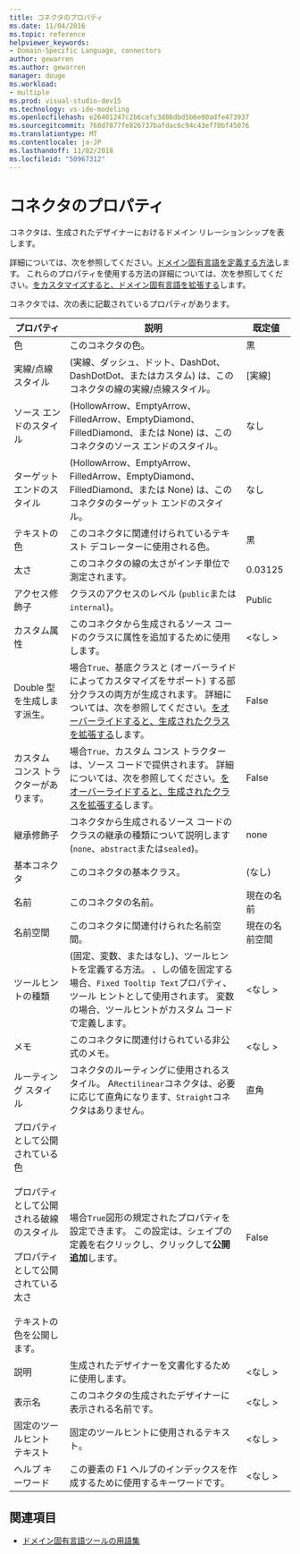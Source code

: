 ```yaml
---
title: コネクタのプロパティ
ms.date: 11/04/2016
ms.topic: reference
helpviewer_keywords:
- Domain-Specific Language, connectors
author: gewarren
ms.author: gewarren
manager: douge
ms.workload:
- multiple
ms.prod: visual-studio-dev15
ms.technology: vs-ide-modeling
ms.openlocfilehash: e26401247c2b6cefc3d86dbd5b6e80adfe473937
ms.sourcegitcommit: 768d7877fe826737bafdac6c94c43ef70bf45076
ms.translationtype: MT
ms.contentlocale: ja-JP
ms.lasthandoff: 11/02/2018
ms.locfileid: "50967312"
---
```

# <a name="properties-of-connectors"></a>コネクタのプロパティ
コネクタは、生成されたデザイナーにおけるドメイン リレーションシップを表します。

 詳細については、次を参照してください。[ドメイン固有言語を定義する方法](../modeling/how-to-define-a-domain-specific-language.md)します。 これらのプロパティを使用する方法の詳細については、次を参照してください。[をカスタマイズすると、ドメイン固有言語を拡張する](../modeling/customizing-and-extending-a-domain-specific-language.md)します。

 コネクタでは、次の表に記載されているプロパティがあります。

|プロパティ|説明|既定値|
|-|-|-|
|色|このコネクタの色。|黒|
|実線/点線スタイル|(実線、ダッシュ、ドット、DashDot、DashDotDot、またはカスタム) は、このコネクタの線の実線/点線スタイル。|[実線]|
|ソース エンドのスタイル|(HollowArrow、EmptyArrow、FilledArrow、EmptyDiamond、FilledDiamond、または None) は、このコネクタのソース エンドのスタイル。|なし|
|ターゲット エンドのスタイル|(HollowArrow、EmptyArrow、FilledArrow、EmptyDiamond、FilledDiamond、または None) は、このコネクタのターゲット エンドのスタイル。|なし|
|テキストの色|このコネクタに関連付けられているテキスト デコレーターに使用される色。|黒|
|太さ|このコネクタの線の太さがインチ単位で測定されます。|0.03125|
|アクセス修飾子|クラスのアクセスのレベル (`public`または`internal`)。|Public|
|カスタム属性|このコネクタから生成されるソース コードのクラスに属性を追加するために使用します。|\<なし >|
|Double 型を生成します派生。|場合`True`、基底クラスと (オーバーライドによってカスタマイズをサポート) する部分クラスの両方が生成されます。 詳細については、次を参照してください。[をオーバーライドすると、生成されたクラスを拡張する](../modeling/overriding-and-extending-the-generated-classes.md)します。|False|
|カスタム コンス トラクターがあります。|場合`True`、カスタム コンス トラクターは、ソース コードで提供されます。 詳細については、次を参照してください。[をオーバーライドすると、生成されたクラスを拡張する](../modeling/overriding-and-extending-the-generated-classes.md)します。|False|
|継承修飾子|コネクタから生成されるソース コードのクラスの継承の種類について説明します (`none`、`abstract`または`sealed`)。|none|
|基本コネクタ|このコネクタの基本クラス。|(なし)|
|名前|このコネクタの名前。|現在の名前|
|名前空間|このコネクタに関連付けられた名前空間。|現在の名前空間|
|ツールヒントの種類|(固定、変数、またはなし)、ツールヒントを定義する方法。 、しの値を固定する場合、`Fixed Tooltip Text`プロパティ、ツール ヒントとして使用されます。 変数の場合、ツールヒントがカスタム コードで定義します。|\<なし >|
|メモ|このコネクタに関連付けられている非公式のメモ。|\<なし >|
|ルーティング スタイル|コネクタのルーティングに使用されるスタイル。 A`Rectilinear`コネクタは、必要に応じて直角になります、`Straight`コネクタはありません。|直角|
|プロパティとして公開されている色<br /><br /> プロパティとして公開される破線のスタイル<br /><br /> プロパティとして公開されている太さ<br /><br /> テキストの色を公開します。|場合`True`図形の規定されたプロパティを設定できます。 この設定は、シェイプの定義を右クリックし、クリックして**公開追加**します。|False|
|説明|生成されたデザイナーを文書化するために使用します。|\<なし >|
|表示名|このコネクタの生成されたデザイナーに表示される名前です。|\<なし >|
|固定のツールヒント テキスト|固定のツールヒントに使用されるテキスト。|\<なし >|
|ヘルプ キーワード|この要素の F1 ヘルプのインデックスを作成するために使用するキーワードです。|\<なし >|

## <a name="see-also"></a>関連項目

- [ドメイン固有言語ツールの用語集](https://msdn.microsoft.com/ca5e84cb-a315-465c-be24-76aa3df276aa)